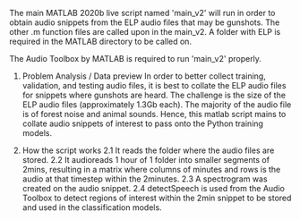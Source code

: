 The main MATLAB 2020b live script named 'main_v2' will run in order to obtain audio snippets from the ELP audio files that may be gunshots. 
The other .m function files are called upon in the main_v2.
A folder with ELP is required in the MATLAB directory to be called on. 

The Audio Toolbox by MATLAB is required to run 'main_v2' properly. 

1. Problem Analysis / Data preview
In order to better collect training, validation, and testing audio files, it is best to collate the ELP audio files for snippets where gunshots are heard.
The challenge is the size of the ELP audio files (approximately 1.3Gb each). The majority of the audio file is of forest noise and animal sounds. 
Hence, this matlab script mains to collate audio snippets of interest to pass onto the Python training models.

2. How the script works
2.1 It reads the folder where the audio files are stored. 
2.2 It audioreads 1 hour of 1 folder into smaller segments of 2mins, resulting in a matrix where columns of minutes and rows is the audio at that timestep within the 2minutes.
2.3 A spectrogram was created on the audio snippet.
2.4 detectSpeech is used from the Audio Toolbox to detect regions of interest within the 2min snippet to be stored and used in the classification models. 
